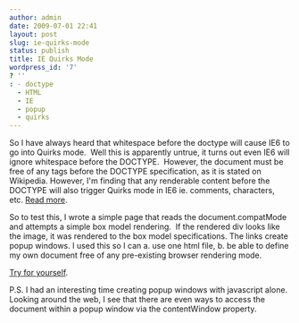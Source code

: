 ```yaml
---
author: admin
date: 2009-07-01 22:41
layout: post
slug: ie-quirks-mode
status: publish
title: IE Quirks Mode
wordpress_id: '7'
? ''
: - doctype
  - HTML
  - IE
  - popup
  - quirks
---
```


So I have always heard that whitespace before the doctype will cause IE6 to go into Quirks mode.  Well this is apparently untrue, it turns out even IE6 will ignore whitespace before the DOCTYPE.  However, the document must be free of any tags before the DOCTYPE specification, as it is stated on Wikipedia.  However, I'm finding that any renderable content before the DOCTYPE will also trigger Quirks mode in IE6 ie. comments, characters, etc.  <a href="http://en.wikipedia.org/wiki/Quirks_mode#Triggering_different_rendering_modes">Read more</a>.

So to test this, I wrote a simple page that reads the document.compatMode and attempts a simple box model rendering.  If the rendered div looks like the image, it was rendered to the box model specifications.  The links create popup windows.  I used this so I can a. use one html file, b. be able to define my own document free of any pre-existing browser rendering mode.

<a href="http://america.kicks-ass.net/examples/test-ie-quirks.html">Try for yourself</a>.

P.S. I had an interesting time creating popup windows with javascript alone.  Looking around the web, I see that there are even ways to access the document within a popup window via the contentWindow property.<!--more-->
